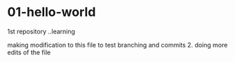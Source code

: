 # 01-hello-world
1st repository ..learning

making modification to this file to test branching and commits
2. doing more edits of the file
